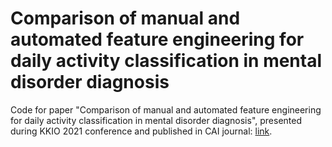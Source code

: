 # Comparison of manual and automated feature engineering for daily activity classification in mental disorder diagnosis

Code for paper "Comparison of manual and automated feature engineering for daily activity classification in mental disorder diagnosis", presented during KKIO 2021 conference and published in CAI journal: [link](https://www.cai.sk/ojs/index.php/cai/article/view/2021_4_850).
